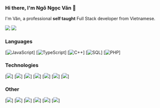 ### Hi there, I'm Ngô Ngọc Văn 👋

I'm Văn, a professional **self taught** Full Stack developer from Vietnamese.

[![](https://img.shields.io/badge/-Discord-FFF?&logo=Discord)](https://discord.com/channels/847494107726217216/847494107726217219)
[![](https://img.shields.io/badge/-Telegram-FFF?&logo=Telegram)](https://t.me/@Iamhew03)

### Languages

[![JavaScript](https://img.shields.io/badge/-JavaScript-000?&logo=JavaScript)]
[![TypeScript](https://img.shields.io/badge/-TypeScript-000?&logo=typescript)]
[![C++](https://img.shields.io/badge/C++-000?&logo=cplusplus&logoColor=0057b8)]
[![SQL](https://img.shields.io/badge/-SQL-000?&logo=MySQL)]
[![PHP](https://img.shields.io/badge/-PHP-000?&logo=PHP&logoColor=007396)]

### Technologies

[![](https://img.shields.io/badge/-Next.js-000?&logo=Next.js)]
[![](https://img.shields.io/badge/-React-000?&logo=React)]
[![](https://img.shields.io/badge/-Node.js-000?&logo=node.js)]
[![](https://img.shields.io/badge/-Express-000?&logo=express)]
[![](https://img.shields.io/badge/-Nest.js-000?&logo=Nest.js)]
[![](https://img.shields.io/badge/-Sequelize-000?&logo=Sequelize)]
[![](https://img.shields.io/badge/-SQLite-000?&logo=Sqlite)]


### Other

[![](https://img.shields.io/badge/-HTML-000?&logo=html5)]
[![](https://img.shields.io/badge/-CSS-000?&logo=css3&logoColor=1572B6)]
[![](https://img.shields.io/badge/-Bootstrap-000?&logo=Bootstrap)]
[![](https://img.shields.io/badge/-Tailwind-000?&logo=tailwind-css)]
[![](https://img.shields.io/badge/-Sass-000?&logo=sass&logoColor=CC6699)]
[![](https://img.shields.io/badge/-Git-000?&logo=Git)]

